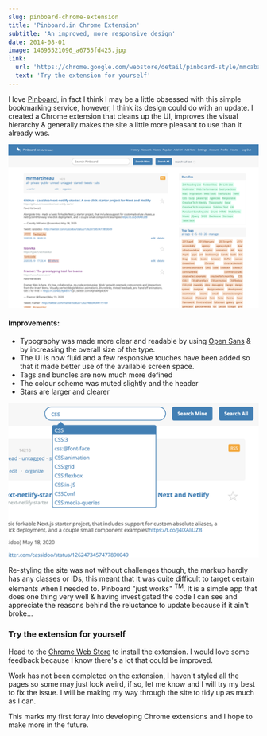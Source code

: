 ```yaml
---
slug: pinboard-chrome-extension
title: 'Pinboard.in Chrome Extension'
subtitle: 'An improved, more responsive design'
date: 2014-08-01
image: 14695521096_a6755fd425.jpg
link:
  url: 'https://chrome.google.com/webstore/detail/pinboard-style/mmcabafimbenknlnlndkdfjgfkkljhmg'
  text: 'Try the extension for yourself'
---
```


I love [Pinboard](http://pinboard.in), in fact I think I may be a little obsessed with this simple bookmarking service, however, I think its design could do with an update. I created a Chrome extension that cleans up the UI, improves the visual hierarchy & generally makes the site a little more pleasant to use than it already was.

![](./pinboard-1.png)

#### Improvements:

- Typography was made more clear and readable by using [Open Sans](http://www.google.com/fonts/specimen/Open+Sans) & by increasing the overall size of the type.
- The UI is now fluid and a few responsive touches have been added so that it made better use of the available screen space.
- Tags and bundles are now much more defined
- The colour scheme was muted slightly and the header
- Stars are larger and clearer

![](./pinboard-2.png)

Re-styling the site was not without challenges though, the markup hardly has any classes or IDs, this meant that it was quite difficult to target certain elements when I needed to. Pinboard "just works" <sup>TM</sup>. It is a simple app that does one thing very well & having investigated the code I can see and appreciate the reasons behind the reluctance to update because if it ain't broke...

### Try the extension for yourself

Head to the [Chrome Web Store](https://chrome.google.com/webstore/detail/pinboard-style/mmcabafimbenknlnlndkdfjgfkkljhmg) to install the extension. I would love some feedback because I know there's a lot that could be improved.

Work has not been completed on the extension, I haven't styled all the pages so some may just look weird, if so, let me know and I will try my best to fix the issue. I will be making my way through the site to tidy up as much as I can.

This marks my first foray into developing Chrome extensions and I hope to make more in the future.
